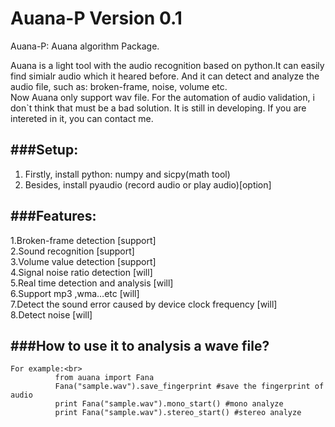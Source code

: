 Auana-P Version 0.1
=======

Auana-P: Auana algorithm Package.<br>

Auana is a light tool with the audio recognition based on python.It can easily find simialr audio which it heared before. And it can detect and analyze the audio file, such as: broken-frame, noise, volume etc.<br>
Now Auana only support wav file. For the automation of audio validation, i don`t think that must be a bad solution. It is still in developing. If you are intereted in it, you can contact me.<br>

###Setup:
-----------------------------------
1) Firstly, install python: numpy and sicpy(math tool)<br>
2) Besides, install pyaudio (record audio or play audio)[option]<br>

###Features:
-----------------------------------
1.Broken-frame detection                                      [support]<br>
2.Sound recognition                                           [support]<br>
3.Volume value detection                                      [support]<br>
4.Signal noise ratio detection                                [will]<br>
5.Real time detection and analysis                            [will]<br>
6.Support mp3 ,wma…etc                                        [will]<br>
7.Detect the sound error caused by device clock frequency     [will]<br>
8.Detect noise                                                [will]<br>


###How to use it to analysis a wave file?
-----------------------------------
    For example:<br>
              from auana import Fana
              Fana("sample.wav").save_fingerprint #save the fingerprint of audio
              print Fana("sample.wav").mono_start() #mono analyze
              print Fana("sample.wav").stereo_start() #stereo analyze
